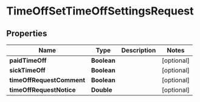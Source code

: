 

# TimeOffSetTimeOffSettingsRequest


## Properties

| Name | Type | Description | Notes |
|------------ | ------------- | ------------- | -------------|
|**paidTimeOff** | **Boolean** |  |  [optional] |
|**sickTimeOff** | **Boolean** |  |  [optional] |
|**timeOffRequestComment** | **Boolean** |  |  [optional] |
|**timeOffRequestNotice** | **Double** |  |  [optional] |




